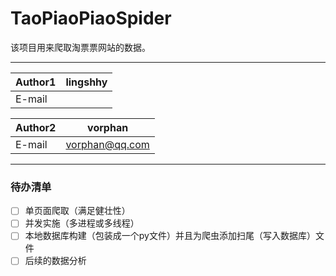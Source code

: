 # TaoPiaoPiaoSpider
该项目用来爬取淘票票网站的数据。

****
	
|Author1|lingshhy|
|---|---
|E-mail|

|Author2|vorphan|
|---|---
|E-mail|vorphan@qq.com

****
### 待办清单
- [ ] 单页面爬取（满足健壮性）
- [ ] 并发实施（多进程或多线程）
- [ ] 本地数据库构建（包装成一个py文件）并且为爬虫添加扫尾（写入数据库）文件
- [ ] 后续的数据分析
